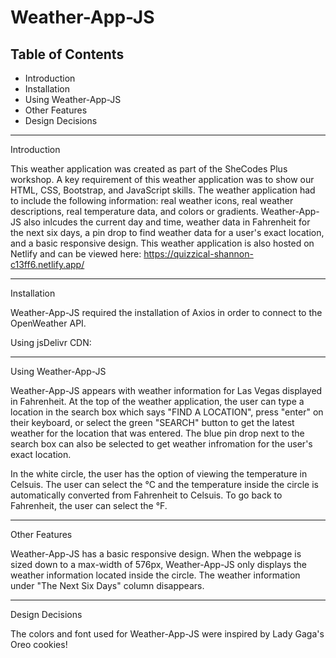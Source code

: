 # Weather-App-JS

Table of Contents
---------------------
 * Introduction
 * Installation
 * Using Weather-App-JS
 * Other Features
 * Design Decisions

---------------------
Introduction

This weather application was created as part of the SheCodes Plus workshop. A key requirement of this weather application was to show our HTML, CSS, Bootstrap, and JavaScript skills. The weather application had to include the following information: real weather icons, real weather descriptions, real temperature data, and colors or gradients. Weather-App-JS also inlcudes the current day and time, weather data in Fahrenheit for the next six days, a pin drop to find weather data for a user's exact location, and a basic responsive design. This weather application is also hosted on Netlify and can be viewed here: https://quizzical-shannon-c13ff6.netlify.app/ 

---------------------
Installation

Weather-App-JS required the installation of Axios in order to connect to the OpenWeather API. 
    
  Using jsDelivr CDN: 
    <script src="https://cdn.jsdelivr.net/npm/axios/dist/axios.min.js"></script>

---------------------
Using Weather-App-JS

 Weather-App-JS appears with weather information for Las Vegas displayed in Fahrenheit. At the top of the weather application, the user can type a location in the search box which says "FIND A LOCATION", press "enter" on their keyboard, or select the green "SEARCH" button to get the latest weather for the location that was entered. The blue pin drop next to the search box can also be selected to get weather infromation for the user's exact location. 
 
 In the white circle, the user has the option of viewing the temperature in Celsuis. The user can select the °C and the temperature inside the circle is automatically converted from Fahrenheit to Celsuis. To go back to Fahrenheit, the user can select the °F. 

---------------------
Other Features

 Weather-App-JS has a basic responsive design. When the webpage is sized down to a max-width of 576px, Weather-App-JS only displays the weather information located inside the circle. The weather information under "The Next Six Days" column disappears. 

---------------------
 Design Decisions
 
 The colors and font used for Weather-App-JS were inspired by Lady Gaga's Oreo cookies! 